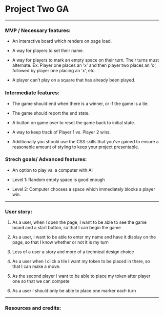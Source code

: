 # Project Two GA
----------------

### MVP / Necessary features:


- An interactive board which renders on page load.

- A way for players to set their name.

- A way for players to mark an empty space on their turn. Their turns must alternate. Ex: Player one places an 'x' and then player two places an 'o', followed by player one placing an 'x', etc.

- A player can't play on a square that has already been played.



### Intermediate features:


- The game should end when there is a winner, or if the game is a tie.

- The game should report the end state.

- A button on game over to reset the game back to initial state.

- A way to keep track of Player 1 vs. Player 2 wins.

- Additionally you should use the CSS skills that you've gained to ensure a reasonable amount of styling to keep your project presentable.



### Strech goals/ Advanced features:


- An option to play vs. a computer with AI

- Level 1: Random empty space is good enough

- Level 2: Computer chooses a space which immediately blocks a player win.


------------------------------------------------------------------------------------------------------------------------------


### User story:


1. As a user, when I open the page, I want to be able to see the game board and a start button, so that I can begin the game

2. As a user, I want to be able to enter my name and have it display on the page, so that I know whether or not it is my turn
 
3. Less of a user a story and more of a technical design choice
 
4. As a user when I click a tile I want my token to be placed in there, so that I can make a move.
 
5. As the second player I want to be able to place my token after player one so that we can compete
  
6. As a user I should only be able to place one marker each turn

------------------------------------------------------------------------------------------------------------------------------


### Resources and credits: